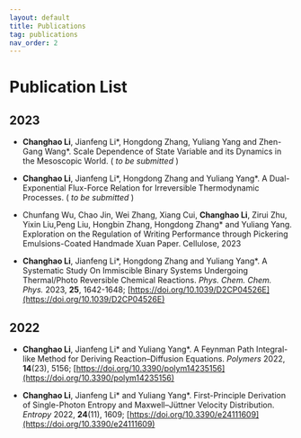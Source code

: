 ```yaml
---
layout: default
title: Publications
tag: publications
nav_order: 2
---
```

# Publication List

## 2023
- **Changhao Li**, Jianfeng Li\*, Hongdong Zhang, Yuliang Yang and Zhen-Gang Wang\*. Scale Dependence of State Variable and its
Dynamics in the Mesoscopic World. ( *to be submitted* )

- **Changhao Li**, Jianfeng Li\*, Hongdong Zhang and Yuliang Yang\*. A Dual-Exponential Flux-Force Relation for Irreversible Thermodynamic Processes. ( *to be submitted* )

- Chunfang Wu, Chao Jin, Wei Zhang, Xiang Cui, **Changhao Li**, Zirui Zhu, Yixin Liu,Peng Liu, Hongbin Zhang, Hongdong Zhang\* and Yuliang Yang.
Exploration on the Regulation of Writing Performance through Pickering Emulsions-Coated Handmade Xuan Paper. Cellulose, 2023

- **Changhao Li**, Jianfeng Li\*, Hongdong Zhang and Yuliang Yang\*. A Systematic Study On Immiscible Binary Systems Undergoing Thermal/Photo Reversible Chemical Reactions.  *Phys. Chem. Chem. Phys.* 2023, **25**, 1642-1648; [https://doi.org/10.1039/D2CP04526E](https://doi.org/10.1039/D2CP04526E)

## 2022

- **Changhao Li**, Jianfeng Li\* and Yuliang Yang\*. A Feynman Path Integral-like Method for Deriving Reaction–Diffusion Equations. *Polymers* 2022, **14**(23), 5156; [https://doi.org/10.3390/polym14235156](https://doi.org/10.3390/polym14235156)

- **Changhao Li**, Jianfeng Li\* and Yuliang Yang\*. First-Principle Derivation of Single-Photon Entropy and Maxwell–Jüttner Velocity Distribution. *Entropy* 2022, **24**(11), 1609; [https://doi.org/10.3390/e24111609](https://doi.org/10.3390/e24111609)
